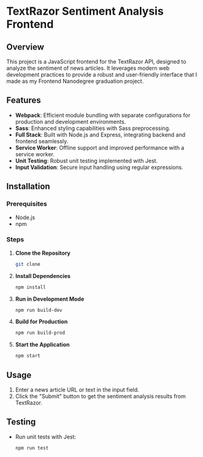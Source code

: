 # TextRazor Sentiment Analysis Frontend

## Overview

This project is a JavaScript frontend for the TextRazor API, designed to analyze the sentiment of news articles. It leverages modern web development practices to provide a robust and user-friendly interface that I made as my Frontend Nanodegree graduation project.

## Features

- **Webpack**: Efficient module bundling with separate configurations for production and development environments.
- **Sass**: Enhanced styling capabilities with Sass preprocessing.
- **Full Stack**: Built with Node.js and Express, integrating backend and frontend seamlessly.
- **Service Worker**: Offline support and improved performance with a service worker.
- **Unit Testing**: Robust unit testing implemented with Jest.
- **Input Validation**: Secure input handling using regular expressions.

## Installation

### Prerequisites

- Node.js
- npm

### Steps

1. **Clone the Repository**

   ```sh
   git clone
   ```

2. **Install Dependencies**

   ```sh
   npm install
   ```

3. **Run in Development Mode**

   ```sh
   npm run build-dev
   ```

4. **Build for Production**

   ```sh
   npm run build-prod
   ```

5. **Start the Application**
   ```sh
   npm start
   ```

## Usage

1. Enter a news article URL or text in the input field.
2. Click the "Submit" button to get the sentiment analysis results from TextRazor.

## Testing

- Run unit tests with Jest:
  ```sh
  npm run test
  ```
